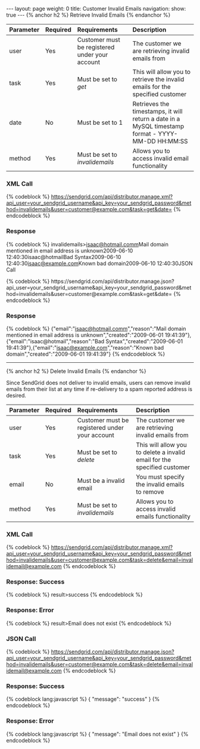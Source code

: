 --- layout: page weight: 0 title: Customer Invalid Emails navigation:
show: true --- {% anchor h2 %} Retrieve Invalid Emails {% endanchor %}

<table>
<thead>
<tr class="header">
<th align="left">Parameter</th>
<th align="left">Required</th>
<th align="left">Requirements</th>
<th align="left">Description</th>
</tr>
</thead>
<tbody>
<tr class="odd">
<td align="left">user</td>
<td align="left">Yes</td>
<td align="left">Customer must be registered under your account</td>
<td align="left">The customer we are retrieving invalid emails from</td>
</tr>
<tr class="even">
<td align="left">task</td>
<td align="left">Yes</td>
<td align="left">Must be set to <em>get</em></td>
<td align="left">This will allow you to retrieve the invalid emails for the specified customer</td>
</tr>
<tr class="odd">
<td align="left">date</td>
<td align="left">No</td>
<td align="left">Must be set to 1</td>
<td align="left">Retrieves the timestamps, it will return a date in a MySQL timestamp format - YYYY-MM-DD HH:MM:SS</td>
</tr>
<tr class="even">
<td align="left">method</td>
<td align="left">Yes</td>
<td align="left">Must be set to <em>invalidemails</em></td>
<td align="left">Allows you to access invalid email functionality</td>
</tr>
</tbody>
</table>

### XML Call

{% codeblock %}
https://sendgrid.com/api/distributor.manage.xml?api_user=your_sendgrid_username&api_key=your_sendgrid_password&method=invalidemails&user=customer@example.com&task=get&date=
{% endcodeblock %}

### Response

{% codeblock %}
invalidemails\><invalidemail><email>isaac@hotmail.comm</email><reason>Mail
domain mentioned in email address is unknown</reason><created>2009-06-10
12:40:30</created></invalidemail><invalidemail><email>isaac@hotmail</email><reason>Bad
Syntax</reason><created>2009-06-10
12:40:30</created></invalidemail><invalidemail><email>isaac@example.com</email><reason>Known
bad domain</reason><created>2009-06-10
12:40:30</created></invalidemail></invalidemails>JSON Call

</h3>
{% codeblock %}
https://sendgrid.com/api/distributor.manage.json?api_user=your_sendgrid_username&api_key=your_sendgrid_password&method=invalidemails&user=customer@example.com&task=get&date=
{% endcodeblock %}

### Response

{% codeblock %}
{"email":"isaac@hotmail.comm","reason":"Mail domain
mentioned in email address is unknown","created":"2009-06-01
19:41:39"},{"email":"isaac@hotmail","reason":"Bad
Syntax","created":"2009-06-01
19:41:39"},{"email":"isaac@example.com","reason":"Known bad
domain","created":"2009-06-01 19:41:39"}
{% endcodeblock %}

* * * * *

{% anchor h2 %} Delete Invalid Emails {% endanchor %}

Since SendGrid does not deliver to invalid emails, users can remove
invalid emails from their list at any time if re-delivery to a spam
reported address is desired.

<table>
<thead>
<tr class="header">
<th align="left">Parameter</th>
<th align="left">Required</th>
<th align="left">Requirements</th>
<th align="left">Description</th>
</tr>
</thead>
<tbody>
<tr class="odd">
<td align="left">user</td>
<td align="left">Yes</td>
<td align="left">Customer must be registered under your account</td>
<td align="left">The customer we are retrieving invalid emails from</td>
</tr>
<tr class="even">
<td align="left">task</td>
<td align="left">Yes</td>
<td align="left">Must be set to <em>delete</em></td>
<td align="left">This will allow you to delete a invalid email for the specified customer</td>
</tr>
<tr class="odd">
<td align="left">email</td>
<td align="left">No</td>
<td align="left">Must be a invalid email</td>
<td align="left">You must specify the invalid emails to remove</td>
</tr>
<tr class="even">
<td align="left">method</td>
<td align="left">Yes</td>
<td align="left">Must be set to <em>invalidemails</em></td>
<td align="left">Allows you to access invalid emails functionality</td>
</tr>
</tbody>
</table>

### XML Call

{% codeblock %}
https://sendgrid.com/api/distributor.manage.xml?api_user=your_sendgrid_username&api_key=your_sendgrid_password&method=invalidemails&user=customer@example.com&task=delete&email=invalidemail@example.com
{% endcodeblock %}

### Response: Success

{% codeblock %}
result\><message>success</message></result>
{% endcodeblock %}

### Response: Error

{% codeblock %}
result\><message>Email does not exist</message></result>
{% endcodeblock %}

### JSON Call

{% codeblock %}
https://sendgrid.com/api/distributor.manage.json?api_user=your_sendgrid_username&api_key=your_sendgrid_password&method=invalidemails&user=customer@example.com&task=delete&email=invalidemail@example.com
{% endcodeblock %}

### Response: Success

{% codeblock lang:javascript %}
{
  "message": "success"
}
{% endcodeblock %}

### Response: Error

{% codeblock lang:javascript %}
{
  "message": "Email does not exist"
}
{% endcodeblock %}

